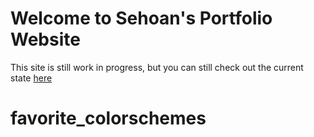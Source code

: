 # Welcome to Sehoan's Portfolio Website
This site is still work in progress, but you can still check out the current state [here](https://cs4640.cs.virginia.edu/sc8zt/hw1/)
# favorite_colorschemes
